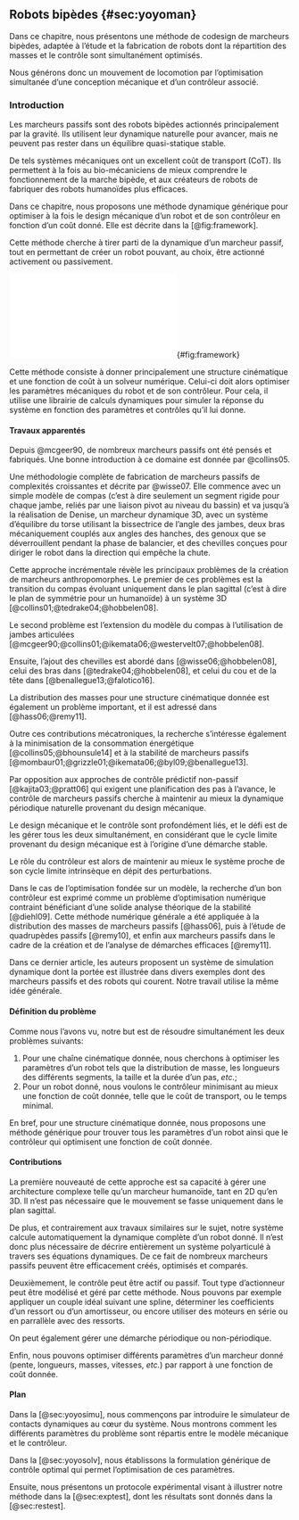 ## Robots bipèdes {#sec:yoyoman}

Dans ce chapitre, nous présentons une méthode de codesign de marcheurs bipèdes, adaptée à l’étude et la fabrication de
robots dont la répartition des masses et le contrôle sont simultanément optimisés.

Nous générons donc un mouvement de locomotion par l’optimisation simultanée d’une conception mécanique et d’un
contrôleur associé.

###  Introduction

Les marcheurs passifs sont des robots bipèdes actionnés principalement par la gravité. Ils utilisent leur dynamique
naturelle pour avancer, mais ne peuvent pas rester dans un équilibre quasi-statique stable.

De tels systèmes mécaniques ont un excellent coût de transport (CoT). Ils permettent à la fois au bio-mécaniciens de
mieux comprendre le fonctionnement de la marche bipède, et aux créateurs de robots de fabriquer des robots humanoïdes
plus efficaces.

Dans ce chapitre, nous proposons une méthode dynamique générique pour optimiser à la fois le design mécanique d’un
robot et de son contrôleur en fonction d’un coût donné. Elle est décrite dans la [@fig:framework].

Cette méthode cherche à tirer parti de la dynamique d’un marcheur passif, tout en permettant de créer un robot pouvant,
au choix, être actionné activement ou passivement.

![Vue d’ensemble de l’implémentation de notre méthode de simulation et d’optimisation. Le simulateur est décrit dans la
[@sec:yoyosimu] et le solveur numérique dans la [@sec:yoyosolv].](tikz/framework.pdf){#fig:framework}

Cette méthode consiste à donner principalement une structure cinématique et une fonction de coût à un solveur
numérique. Celui-ci doit alors optimiser les paramètres mécaniques du robot et de son contrôleur. Pour cela, il
utilise une librairie de calculs dynamiques pour simuler la réponse du système en fonction des paramètres et contrôles
qu’il lui donne.

#### Travaux apparentés

Depuis @mcgeer90, de nombreux marcheurs passifs ont été pensés et fabriqués. Une bonne introduction à ce
domaine est donnée par @collins05.

Une méthodologie complète de fabrication de marcheurs passifs de complexités croissantes et décrite par @wisse07.
Elle commence avec un simple modèle de compas (c’est à dire seulement un segment rigide pour chaque jambe, reliés par
une liaison pivot au niveau du bassin) et va jusqu’à la réalisation de Denise, un marcheur dynamique 3D, avec un
système d’équilibre du torse utilisant la bissectrice de l’angle des jambes, deux bras mécaniquement couplés aux angles
des hanches, des genoux que se déverrouillent pendant la phase de balancier, et des chevilles conçues pour diriger le
robot dans la direction qui empêche la chute.

Cette approche incrémentale révèle les principaux problèmes de la création de marcheurs anthropomorphes. Le premier de
ces problèmes est la transition du compas évoluant uniquement dans le plan sagittal (c’est à dire le plan de symmétrie
pour un humanoïde) à un système 3D [@collins01;@tedrake04;@hobbelen08].

Le second problème est l’extension du modèle du compas à l’utilisation de jambes articulées
[@mcgeer90;@collins01;@ikemata06;@westervelt07;@hobbelen08].

Ensuite, l’ajout des chevilles est abordé dans [@wisse06;@hobbelen08], celui des bras dans [@tedrake04;@hobbelen08], et
celui du cou et de la tête dans [@benallegue13;@falotico16].

La distribution des masses pour une structure cinématique donnée est également un problème important, et il est
adressé dans [@hass06;@remy11].

Outre ces contributions mécatroniques, la recherche s’intéresse également à la minimisation de la consommation
énergétique [@collins05;@bhounsule14] et à la stabilité de marcheurs passifs
[@mombaur01;@grizzle01;@ikemata06;@byl09;@benallegue13].

Par opposition aux approches de contrôle prédictif non-passif [@kajita03;@pratt06] qui exigent une planification des
pas à l’avance, le contrôle de marcheurs passifs cherche à maintenir au mieux la dynamique périodique naturelle
provenant du design mécanique.

Le design mécanique et le contrôle sont profondément liés, et le défi est de les gérer tous les deux simultanément, en
considérant que le cycle limite provenant du design mécanique est à l’origine d’une démarche stable.

Le rôle du contrôleur est alors de maintenir au mieux le système proche de son cycle limite intrinsèque en dépit des
perturbations.

Dans le cas de l’optimisation fondée sur un modèle, la recherche d’un bon contrôleur est exprimé comme
un problème d’optimisation numérique contraint bénéficiant d’une solide analyse théorique de la stabilité [@diehl09].
Cette méthode numérique générale a été appliquée à la distribution des masses de marcheurs passifs [@hass06], puis
à l’étude de quadrupèdes passifs [@remy10], et enfin aux marcheurs passifs dans le cadre de la création et de l’analyse
de démarches efficaces [@remy11].

Dans ce dernier article, les auteurs proposent un système de simulation dynamique dont la portée est illustrée dans
divers exemples dont des marcheurs passifs et des robots qui courent. Notre travail utilise la même idée générale.

#### Définition du problème

Comme nous l’avons vu, notre but est de résoudre simultanément les deux problèmes suivants:

1. Pour une chaîne cinématique donnée, nous cherchons à optimiser les paramètres d’un robot tels que la distribution de
   masse, les longueurs des différents segments, la taille et la durée d’un pas, *etc.*;
2. Pour un robot donné, nous voulons le contrôleur minimisant au mieux une fonction de coût donnée, telle que le coût
   de transport, ou le temps minimal.

En bref, pour une structure cinématique donnée, nous proposons une méthode générique pour trouver tous les paramètres
d’un robot ainsi que le contrôleur qui optimisent une fonction de coût donnée.

#### Contributions

La première nouveauté de cette approche est sa capacité à gérer une architecture complexe telle qu’un marcheur
humanoïde, tant en 2D qu’en 3D. Il n’est pas nécessaire que le mouvement se fasse uniquement dans le plan sagittal.

De plus, et contrairement aux travaux similaires sur le sujet, notre système calcule automatiquement la dynamique
complète d’un robot donné. Il n’est donc plus nécessaire de décrire entièrement un système polyarticulé à travers ses
équations dynamiques. De ce fait de nombreux marcheurs passifs peuvent être efficacement créés, optimisés et comparés.

Deuxièmement, le contrôle peut être actif ou passif. Tout type d’actionneur peut être modélisé et géré par cette
méthode. Nous pouvons par exemple appliquer un couple idéal suivant une spline, déterminer les coefficients d’un
ressort ou d’un amortisseur, ou encore utiliser des moteurs en série ou en parrallèle avec des ressorts.

On peut également gérer une démarche périodique ou non-périodique.

Enfin, nous pouvons optimiser différents paramètres d’un marcheur donné (pente, longueurs, masses, vitesses, *etc.*)
par rapport à une fonction de coût donnée.

#### Plan

Dans la [@sec:yoyosimu], nous commençons par introduire le simulateur de contacts dynamiques au cœur du système. Nous
montrons comment les différents paramètres du problème sont répartis entre le modèle mécanique et le contrôleur.

Dans la [@sec:yoyosolv], nous établissons la formulation générique de contrôle optimal qui permet l’optimisation de ces
paramètres.

Ensuite, nous présentons un protocole expérimental visant à illustrer notre méthode dans la [@sec:exptest], dont les
résultats sont donnés dans la [@sec:restest].
